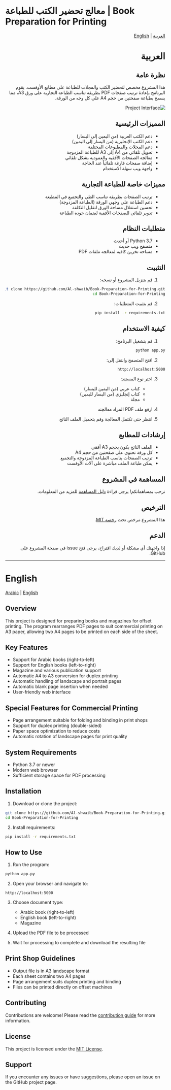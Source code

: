 # معالج تحضير الكتب للطباعة | Book Preparation for Printing

<div dir="rtl">

[العربية](#العربية) | [English](#english)

# العربية

## نظرة عامة
هذا المشروع مخصص لتحضير الكتب والمجلات للطباعة على مطابع الأوفست. يقوم البرنامج بإعادة ترتيب صفحات PDF بطريقة تناسب الطباعة التجارية على ورق A3، مما يسمح بطباعة صفحتين من حجم A4 على كل وجه من الورقة.

![Project Interface](screenshot/img.png)

## المميزات الرئيسية
- دعم الكتب العربية (من اليمين إلى اليسار)
- دعم الكتب الإنجليزية (من اليسار إلى اليمين)
- دعم المجلات والمطبوعات المختلفة
- تحويل تلقائي من A4 إلى A3 للطباعة المزدوجة
- معالجة الصفحات الأفقية والعمودية بشكل تلقائي
- إضافة صفحات فارغة تلقائياً عند الحاجة
- واجهة ويب سهلة الاستخدام

## مميزات خاصة للطباعة التجارية
- ترتيب الصفحات بطريقة تناسب الطي والتجميع في المطبعة
- دعم الطباعة على وجهي الورقة (الطباعة المزدوجة)
- تحسين استغلال مساحة الورق لتقليل التكلفة
- تدوير تلقائي للصفحات الأفقية لضمان جودة الطباعة

## متطلبات النظام
- Python 3.7 أو أحدث
- متصفح ويب حديث
- مساحة تخزين كافية لمعالجة ملفات PDF

## التثبيت
1. قم بتنزيل المشروع أو نسخه:
```bash
git clone https://github.com/Al-shwaib/Book-Preparation-for-Printing.git
cd Book-Preparation-for-Printing
```

2. قم بتثبيت المتطلبات:
```bash
pip install -r requirements.txt
```

## كيفية الاستخدام
1. قم بتشغيل البرنامج:
```bash
python app.py
```

2. افتح المتصفح وانتقل إلى:
```
http://localhost:5000
```

3. اختر نوع المستند:
   - كتاب عربي (من اليمين لليسار)
   - كتاب إنجليزي (من اليسار لليمين)
   - مجلة

4. ارفع ملف PDF المراد معالجته

5. انتظر حتى تكتمل المعالجة وقم بتحميل الملف الناتج

## إرشادات للمطابع
- الملف الناتج يكون بحجم A3 أفقي
- كل ورقة تحتوي على صفحتين من حجم A4
- ترتيب الصفحات يناسب الطباعة المزدوجة والتجميع
- يمكن طباعة الملف مباشرة على آلات الأوفست

## المساهمة في المشروع
نرحب بمساهماتكم! يرجى قراءة [دليل المساهمة](docs/CONTRIBUTING.md) للمزيد من المعلومات.

## الترخيص
هذا المشروع مرخص تحت [رخصة MIT](LICENSE).

## الدعم
إذا واجهتك أي مشكلة أو لديك اقتراح، يرجى فتح issue في صفحة المشروع على GitHub.

</div>

---

# English

[Arabic](#العربية) | [English](#english)

## Overview
This project is designed for preparing books and magazines for offset printing. The program rearranges PDF pages to suit commercial printing on A3 paper, allowing two A4 pages to be printed on each side of the sheet.

## Key Features
- Support for Arabic books (right-to-left)
- Support for English books (left-to-right)
- Magazine and various publication support
- Automatic A4 to A3 conversion for duplex printing
- Automatic handling of landscape and portrait pages
- Automatic blank page insertion when needed
- User-friendly web interface

## Special Features for Commercial Printing
- Page arrangement suitable for folding and binding in print shops
- Support for duplex printing (double-sided)
- Paper space optimization to reduce costs
- Automatic rotation of landscape pages for print quality

## System Requirements
- Python 3.7 or newer
- Modern web browser
- Sufficient storage space for PDF processing

## Installation
1. Download or clone the project:
```bash
git clone https://github.com/Al-shwaib/Book-Preparation-for-Printing.git
cd Book-Preparation-for-Printing
```

2. Install requirements:
```bash
pip install -r requirements.txt
```

## How to Use
1. Run the program:
```bash
python app.py
```

2. Open your browser and navigate to:
```
http://localhost:5000
```

3. Choose document type:
   - Arabic book (right-to-left)
   - English book (left-to-right)
   - Magazine

4. Upload the PDF file to be processed

5. Wait for processing to complete and download the resulting file

## Print Shop Guidelines
- Output file is in A3 landscape format
- Each sheet contains two A4 pages
- Page arrangement suits duplex printing and binding
- Files can be printed directly on offset machines

## Contributing
Contributions are welcome! Please read the [contribution guide](docs/CONTRIBUTING.md) for more information.

## License
This project is licensed under the [MIT License](LICENSE).

## Support
If you encounter any issues or have suggestions, please open an issue on the GitHub project page.
